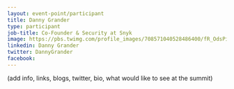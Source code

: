 ```yaml
---
layout: event-point/participant
title: Danny Grander
type: participant
job-title: Co-Founder & Security at Snyk
image: https://pbs.twimg.com/profile_images/708571040528486400/fR_OdsPi.jpg
linkedin: Danny Grander
twitter: DannyGrander
facebook: 
---
```


(add info, links, blogs, twitter, bio, what would like to see at the summit)
